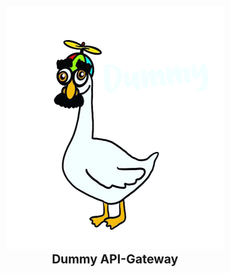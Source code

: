 <h1 align="center">
    <img src="goose-logo.png" height=562 width=564 />
    </br>
    Dummy API-Gateway
</h1>